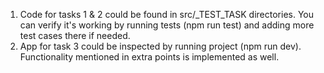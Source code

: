 1. Code for tasks 1 & 2 could be found in src/_TEST_TASK directories. You can verify it's working by running tests (npm run test) and adding more test cases there if needed.
2. App for task 3 could be inspected by running project (npm run dev). Functionality mentioned in extra points is implemented as well.